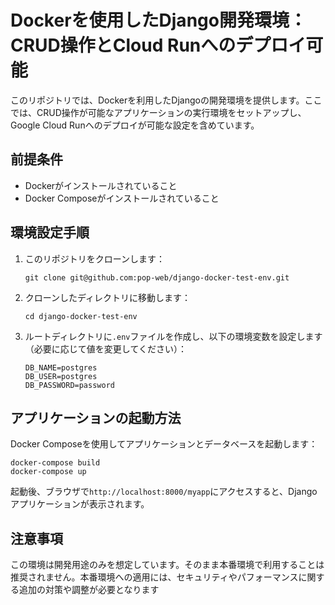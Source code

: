 # Dockerを使用したDjango開発環境：CRUD操作とCloud Runへのデプロイ可能

このリポジトリでは、Dockerを利用したDjangoの開発環境を提供します。ここでは、CRUD操作が可能なアプリケーションの実行環境をセットアップし、Google Cloud Runへのデプロイが可能な設定を含めています。

## 前提条件

- Dockerがインストールされていること
- Docker Composeがインストールされていること

## 環境設定手順

1. このリポジトリをクローンします：
    ```
    git clone git@github.com:pop-web/django-docker-test-env.git
    ```

2. クローンしたディレクトリに移動します：
    ```
    cd django-docker-test-env
    ```

3. ルートディレクトリに`.env`ファイルを作成し、以下の環境変数を設定します（必要に応じて値を変更してください）：
    ```
    DB_NAME=postgres
    DB_USER=postgres
    DB_PASSWORD=password
    ```

## アプリケーションの起動方法

Docker Composeを使用してアプリケーションとデータベースを起動します：

```
docker-compose build
docker-compose up
```

起動後、ブラウザで`http://localhost:8000/myapp`にアクセスすると、Djangoアプリケーションが表示されます。

## 注意事項

この環境は開発用途のみを想定しています。そのまま本番環境で利用することは推奨されません。本番環境への適用には、セキュリティやパフォーマンスに関する追加の対策や調整が必要となります